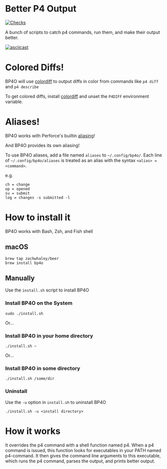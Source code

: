 # Better P4 Output

[![Checks](https://github.com/zachwhaley/bp4o/actions/workflows/checks.yml/badge.svg)](https://github.com/zachwhaley/bp4o/actions/workflows/checks.yml)

A bunch of scripts to catch p4 commands, run them, and make their output better.

[![asciicast](https://asciinema.org/a/96884.png)](https://asciinema.org/a/96884)

# Colored Diffs!

BP4O will use [colordiff](http://www.colordiff.org/) to output diffs in color from commands like `p4 diff` and `p4 describe`

To get colored diffs, install [colordiff](http://www.colordiff.org/) and unset the `P4DIFF` environment variable.

# Aliases!

BP4O works with Perforce's builtin [aliasing](https://www.perforce.com/perforce/r16.1/manuals/cmdref/chapter.introduction.html#introduction.aliases)!

And BP4O provides its own aliasing!

To use BP4O aliases, add a file named `aliases` to `~/.config/bp4o/`.
Each line of `~/.config/bp4o/aliases` is treated as an alias with the syntax `<alias> = <command>`.

e.g.

```
ch = change
op = opened
su = submit
log = changes -s submitted -l
```

# How to install it

BP4O works with Bash, Zsh, and Fish shell

## macOS

```
brew tap zachwhaley/beer
brew install bp4o
```

## Manually

Use the `install.sh` script to install BP4O

### Install BP4O on the System

```
sudo ./install.sh
```

Or...

### Install BP4O in your home directory

```
./install.sh ~
```

Or...

### Install BP4O in some directory

```
./install.sh /some/dir
```

### Uninstall

Use the `-u` option in `install.sh` to uninstall BP4O

```
./install.sh -u <install directory>
```

# How it works

It overrides the p4 command with a shell function named p4.
When a p4 command is issued, this function looks for executables in your PATH named p4-command.
It then gives the command line arguments to this executable, which runs the p4 command, parses the output, and prints better output.
